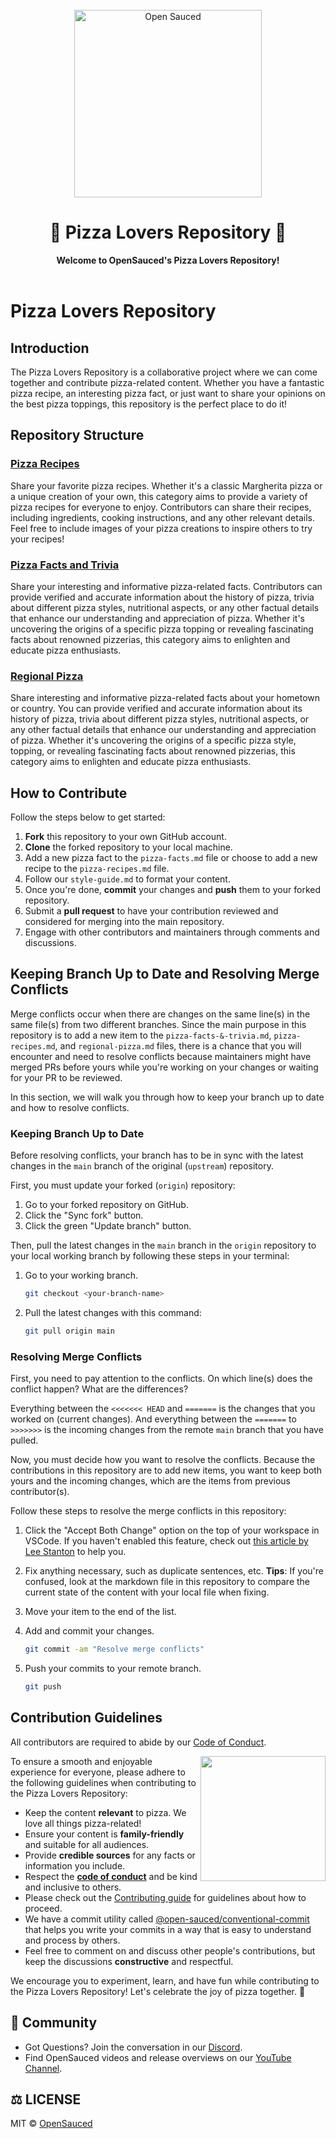 <div align="center">
  <br>
  <img alt="Open Sauced" src="https://i.ibb.co/7jPXt0Z/logo1-92f1a87f.png" width="300px">
  <h1>🍕 Pizza Lovers Repository 🍕</h1>
  <strong>Welcome to OpenSauced's Pizza Lovers Repository!</strong>
</div>
<br>

# Pizza Lovers Repository

## Introduction

The Pizza Lovers Repository is a collaborative project where we can come together and contribute pizza-related content. Whether you have a fantastic pizza recipe, an interesting pizza fact, or just want to share your opinions on the best pizza toppings, this repository is the perfect place to do it!

## Repository Structure

### [Pizza Recipes](pizza-recipes.md)

Share your favorite pizza recipes. Whether it's a classic Margherita pizza or a unique creation of your own, this category aims to provide a variety of pizza recipes for everyone to enjoy. Contributors can share their recipes, including ingredients, cooking instructions, and any other relevant details. Feel free to include images of your pizza creations to inspire others to try your recipes!

### [Pizza Facts and Trivia](pizza-facts-&-trivia.md)

Share your interesting and informative pizza-related facts. Contributors can provide verified and accurate information about the history of pizza, trivia about different pizza styles, nutritional aspects, or any other factual details that enhance our understanding and appreciation of pizza. Whether it's uncovering the origins of a specific pizza topping or revealing fascinating facts about renowned pizzerias, this category aims to enlighten and educate pizza enthusiasts.

### [Regional Pizza](regional-pizza.md)

Share interesting and informative pizza-related facts about your hometown or country. You can provide verified and accurate information about its history of pizza, trivia about different pizza styles, nutritional aspects, or any other factual details that enhance our understanding and appreciation of pizza. Whether it's uncovering the origins of a specific pizza style, topping, or revealing fascinating facts about renowned pizzerias, this category aims to enlighten and educate pizza enthusiasts.

## How to Contribute

Follow the steps below to get started:

1. **Fork** this repository to your own GitHub account.
2. **Clone** the forked repository to your local machine.
3. Add a new pizza fact to the `pizza-facts.md` file or choose to add a new recipe to the `pizza-recipes.md` file.
4. Follow our `style-guide.md` to format your content.
5. Once you're done, **commit** your changes and **push** them to your forked repository.
6. Submit a **pull request** to have your contribution reviewed and considered for merging into the main repository.
7. Engage with other contributors and maintainers through comments and discussions.

## Keeping Branch Up to Date and Resolving Merge Conflicts

Merge conflicts occur when there are changes on the same line(s) in the same file(s) from two different branches. Since the main purpose in this repository is to add a new item to the `pizza-facts-&-trivia.md`, `pizza-recipes.md`, and `regional-pizza.md` files, there is a chance that you will encounter and need to resolve conflicts because maintainers might have merged PRs before yours while you're working on your changes or waiting for your PR to be reviewed.

In this section, we will walk you through how to keep your branch up to date and how to resolve conflicts.

### Keeping Branch Up to Date

Before resolving conflicts, your branch has to be in sync with the latest changes in the `main` branch of the original (`upstream`) repository.

First, you must update your forked (`origin`) repository:

1. Go to your forked repository on GitHub.
2. Click the "Sync fork" button.
3. Click the green "Update branch" button.

Then, pull the latest changes in the `main` branch in the `origin` repository to your local working branch by following these steps in your terminal:

1. Go to your working branch.

   ```bash
   git checkout <your-branch-name>
   ```

2. Pull the latest changes with this command:

   ```bash
   git pull origin main
   ```

### Resolving Merge Conflicts

First, you need to pay attention to the conflicts. On which line(s) does the conflict happen? What are the differences?

Everything between the `<<<<<<< HEAD` and `=======` is the changes that you worked on (current changes). And everything between the `=======` to `>>>>>>>` is the incoming changes from the remote `main` branch that you have pulled.

Now, you must decide how you want to resolve the conflicts. Because the contributions in this repository are to add new items, you want to keep both yours and the incoming changes, which are the items from previous contributor(s).

Follow these steps to resolve the merge conflicts in this repository:

1. Click the "Accept Both Change" option on the top of your workspace in VSCode. If you haven't enabled this feature, check out [this article by Lee Stanton](https://www.alphr.com/vs-code-open-merge-editor/) to help you.
2. Fix anything necessary, such as duplicate sentences, etc. **Tips**: If you're confused, look at the markdown file in this repository to compare the current state of the content with your local file when fixing.
3. Move your item to the end of the list.
4. Add and commit your changes.

   ```bash
   git commit -am "Resolve merge conflicts"
   ```

5. Push your commits to your remote branch.

   ```bash
   git push
   ```

## Contribution Guidelines

All contributors are required to abide by our [Code of Conduct](https://github.com/open-sauced/.github/blob/main/CODE_OF_CONDUCT.md).

<img align="right" src="https://i.ibb.co/CJfW18H/ship.gif" width="200"/>To ensure a smooth and enjoyable experience for everyone, please adhere to the following guidelines when contributing to the Pizza Lovers Repository:

- Keep the content **relevant** to pizza. We love all things pizza-related!
- Ensure your content is **family-friendly** and suitable for all audiences.
- Provide **credible sources** for any facts or information you include.
- Respect the **[code of conduct](https://github.com/open-sauced/.github/blob/main/CODE_OF_CONDUCT.md)** and be kind and inclusive to others.
- Please check out the [Contributing guide](https://docs.opensauced.pizza/contributing/introduction-to-contributing/) for guidelines about how to proceed.
- We have a commit utility called [@open-sauced/conventional-commit](https://github.com/open-sauced/conventional-commit) that helps you write your commits in a way that is easy to understand and process by others.
- Feel free to comment on and discuss other people's contributions, but keep the discussions **constructive** and respectful.

We encourage you to experiment, learn, and have fun while contributing to the Pizza Lovers Repository! Let's celebrate the joy of pizza together. 🎉

## 🍕 Community

- Got Questions? Join the conversation in our [Discord](https://discord.gg/U2peSNf23P).
- Find OpenSauced videos and release overviews on our [YouTube Channel](https://www.youtube.com/channel/UCklWxKrTti61ZCROE1e5-MQ).

## ⚖️ LICENSE

MIT © [OpenSauced](LICENSE)
